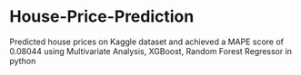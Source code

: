 # House-Price-Prediction

Predicted house prices on Kaggle dataset and achieved a MAPE score of 0.08044 using Multivariate Analysis, XGBoost, Random Forest Regressor in python
